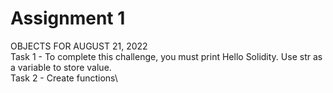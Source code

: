 # Assignment 1

OBJECTS FOR AUGUST 21, 2022\
Task 1 - To complete this challenge, you must print Hello Solidity. Use str as a variable to store value.\
Task 2 - Create functions\

